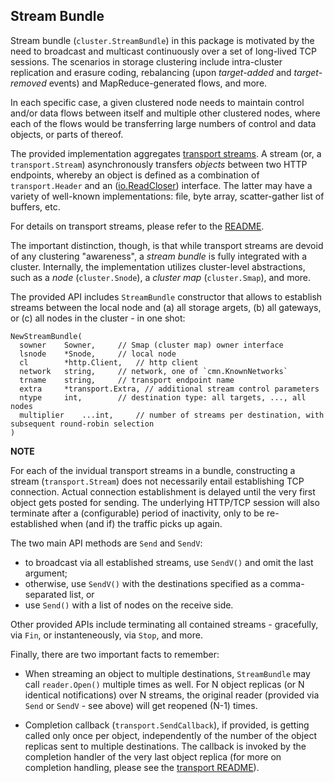 ## Stream Bundle

Stream bundle (`cluster.StreamBundle`) in this package is motivated by the need to broadcast and multicast continuously over a set of long-lived TCP sessions. The scenarios in storage clustering include intra-cluster replication and erasure coding, rebalancing (upon *target-added* and *target-removed* events) and MapReduce-generated flows, and more.

In each specific case, a given clustered node needs to maintain control and/or data flows between itself and multiple other clustered nodes, where each of the flows would be transferring large numbers of control and data objects, or parts of thereof.

The provided implementation aggregates [transport streams](../transport/README.md). A stream (or, a `transport.Stream`) asynchronously transfers *objects* between two HTTP endpoints, whereby an object is defined as a combination of `transport.Header` and an ([io.ReadCloser](https://golang.org/pkg/io/#ReadCloser)) interface. The latter may have a variety of well-known implementations: file, byte array, scatter-gather list of buffers, etc.

For details on transport streams, please refer to the [README](../transport/README.md).

The important distinction, though, is that while transport streams are devoid of any clustering "awareness", a *stream bundle* is fully integrated with a cluster. Internally, the implementation utilizes cluster-level abstractions, such as a *node* (`cluster.Snode`), a *cluster map* (`cluster.Smap`), and more.

The provided API includes `StreamBundle` constructor that allows to establish streams between the local node and (a) all storage argets, (b) all gateways, or (c) all nodes in the cluster - in one shot:

```
NewStreamBundle(
  sowner	Sowner,		// Smap (cluster map) owner interface
  lsnode	*Snode,		// local node
  cl		*http.Client,	// http client
  network	string,		// network, one of `cmn.KnownNetworks`
  trname	string,		// transport endpoint name
  extra		*transport.Extra, // additional stream control parameters
  ntype 	int,		// destination type: all targets, ..., all nodes
  multiplier	...int,		// number of streams per destination, with subsequent round-robin selection
)
```

**NOTE**

For each of the invidual transport streams in a bundle, constructing a stream (`transport.Stream`) does not necessarily entail establishing TCP connection. Actual connection establishment is delayed until the very first object gets posted for sending. The underlying HTTP/TCP session will also terminate after a (configurable) period of inactivity, only to be re-established when (and if) the traffic picks up again.

The two main API methods are `Send` and `SendV`:

* to broadcast via all established streams, use `SendV()` and omit the last argument;
* otherwise, use `SendV()` with the destinations specified as a comma-separated list, or
* use `Send()` with a list of nodes on the receive side.

Other provided APIs include terminating all contained streams - gracefully, via `Fin`, or instanteneously, via `Stop`, and more.

Finally, there are two important facts to remember:

* When streaming an object to multiple destinations, `StreamBundle` may call `reader.Open()` multiple times as well. For N object replicas (or N identical notifications) over N streams, the original reader (provided via `Send` or `SendV` - see above) will get reopened (N-1) times.

* Completion callback (`transport.SendCallback`), if provided, is getting called only once per object, independently of the number of the object replicas sent to multiple destinations. The callback is invoked by the completion handler of the very last object replica (for more on completion handling, please see the [transport README](../transport/README.md)).
